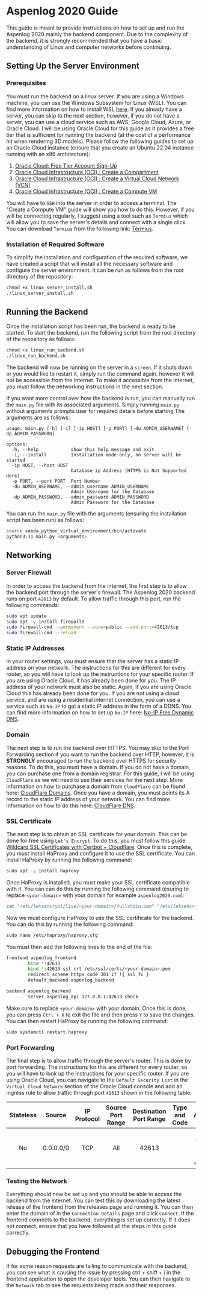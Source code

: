 # Aspenlog 2020 Guide
This guide is meant to provide instructions on how to set up and run the Aspenlog 2020 mainly the backend component. Due 
to the complexity of the backend, it is strongly recommended that you have a basic understanding of Linux and computer 
networks before continuing.

## Setting Up the Server Environment
### Prerequisites
You must run the backend on a linux server. If you are using a Windows machine, you can use the Windows Subsystem for
Linux (WSL). You can find more information on how to install WSL 
[here](https://learn.microsoft.com/en-us/windows/wsl/install). If you already have a server, you can skip to the next
section, however, if you do not have a server, you can use a cloud service such as AWS, Google Cloud, Azure, or Oracle
Cloud. I will be using Oracle Cloud for this guide as it provides a free tier that is sufficient for running the 
backend (at the cost of a performance hit when rendering 3D models). Please follow the following guides to set up an
Oracle Cloud instance (ensure that you create an Ubuntu 22.04 instance running with an x86 architecture):
1. [Oracle Cloud: Free Tier Account Sign-Up](https://oracle-base.com/articles/vm/oracle-cloud-free-tier-account-sign-up#next-steps)
2. [Oracle Cloud Infrastructure (OCI) : Create a Compartment](https://oracle-base.com/articles/vm/oracle-cloud-infrastructure-oci-create-a-compartment)
3. [Oracle Cloud Infrastructure (OCI) : Create a Virtual Cloud Network (VCN)](https://oracle-base.com/articles/vm/oracle-cloud-infrastructure-oci-create-a-virtual-cloud-network-vcn)
4. [Oracle Cloud Infrastructure (OCI) : Create a Compute VM](https://oracle-base.com/articles/vm/oracle-cloud-infrastructure-oci-create-a-compute-vm)

You will have to `SSH` into the server in order to access a terminal. The "Create a Compute VM" guide will show you how
to do this. However, if you will be connecting regularly, I suggest using a tool such as `Termius` which will allow you
to save the server's details and connect with a single click. You can download `Termius` from the following link:
[Termius](https://termius.com/).

### Installation of Required Software
To simplify the installation and configuration of the required software, we have created a script that will install all
the necessary software and configure the server environment. It can be run as follows from the root directory of the
repository:

```bash
chmod +x linux_server_install.sh
./linux_server_install.sh
```
## Running the Backend
Once the installation script has been run, the backend is ready to be started. To start the backend, run the following
script from the root directory of the repository as follows:

```bash
chmod +x linux_run_backend.sh
./linux_run_backend.sh
```
The backend will now be running on the server in a `screen`. If it shuts down or you would like to restart it, simply run 
the command again. however it will not be accessible from the internet. To make it accessible from the internet, you must follow
the networking instructions in the next section.

If you want more control over how the backend is run, you can manually run the `main.py` file with its associated
arguments. Simply running `main.py` without arguments prompts user for required details before starting The arguments 
are as follows:

```
usage: main.py [-h] [-i] [-ip HOST] [-p PORT] [-du ADMIN_USERNAME] [-dp ADMIN_PASSWORD]

options:
  -h, --help            show this help message and exit
  -i, --install         Installation mode only, no server will be started
  -ip HOST, --host HOST
                        Database ip Address (HTTPS is Not Supported Here)
  -p PORT, --port PORT  Port Number
  -du ADMIN_USERNAME, --admin_username ADMIN_USERNAME
                        Admin Username for the Database
  -dp ADMIN_PASSWORD, --admin_password ADMIN_PASSWORD
                        Admin Password for the Database
```

You can run the `main.py` file with the arguments (ensuring the installation script has been run) as follows:

```bash
source seeda_python_virtual_environment/bin/activate
python3.11 main.py <arguments>
```

## Networking
### Server Firewall
In order to access the backend from the internet, the first step is to allow the backend port through the server's
firewall. The Aspenlog 2020 backend runs on port `42613` by default. To allow traffic through this port, run the
following commands:

```bash
sudo apt update
sudo apt -y install firewalld
sudo firewall-cmd --permanent --zone=public --add-port=42613/tcp
sudo firewall-cmd --reload
```

### Static IP Addresses
In your router settings, you must ensure that the server has a static IP address on your network. The instructions for
this are different for every router, so you will have to look up the instructions for your specific router. If you are
using Oracle Cloud, it has already been done for you. The IP address of your network must also be static. Again, if you
are using Oracle Cloud this has already been done for you. If you are not using a cloud service, and are using a 
residential internet connection, you can use a service such as `No-IP` to get a static IP address in the form of a 
DDNS. You can find more information on how to set up `No-IP` here: 
[No-IP Free Dynamic DNS](https://www.noip.com/remote-access).

### Domain
The next step is to run the backend over HTTPS. You may skip to the Port Forwarding section if you want to run the
backend over HTTP, however, it is **STRONGLY** encouraged to run the backend over HTTPS for security reasons. To do 
this, you must have a domain. If you do not have a domain, you can purchase one from a domain registrar. For this guide,
I will be using `CloudFlare` as we will need to use their services for the next step. More information on how to
purchase a domain from `CloudFlare` can be found here: 
[CloudFlare Domains](https://www.cloudflare.com/en-ca/products/registrar/). Once you have a domain, you must points its
A record to the static IP address of your network. You can find more information on how to do this here:
[CloudFlare DNS](https://support.cloudflare.com/hc/en-us/articles/360019093151-Managing-DNS-records-in-Cloudflare).

### SSL Certificate
The next step is to obtain an SSL certificate for your domain. This can be done for free using `Let's Encrypt`. To do
this, you must follow this guide: 
[Wildcard SSL Certificates with Certbot + Cloudflare](https://labzilla.io/blog/cloudflare-certbot). Once this is
complete, you must install HaProxy and configure it to use the SSL certificate. You can install HaProxy by running the
following command:

```bash
sudo apt -y install haproxy
```

Once HaProxy is installed, you must make your SSL certificate compatible with it. You can can do this by running the
following command (esuring to replace `<your-domain>` with your domain for example `aspenlog2020.com`):

```bash
cat "/etc/letsencrypt/live/<your-domain>/fullchain.pem" "/etc/letsencrypt/live/<your-domain>/privkey.pem" > "/etc/ssl/certs/<your-domain>.pem"
```

Now we must configure HaProxy to use the SSL certificate for the backend. You can do this by running the following
command:

```bash
sudo nano /etc/haproxy/haproxy.cfg
```

You must then add the following lines to the end of the file:

```bash
frontend aspenlog_frontend
        bind *:42613
        bind *:42613 ssl crt /etc/ssl/certs/<your-domain>.pem
        redirect scheme https code 301 if !{ ssl_fc }
        default_backend aspenlog_backend

backend aspenlog_backend
        server aspenlog_api 127.0.0.1:42613 check
```

Make sure to replace `<your-domain>` with your domain. Once this is done, you can press `Ctrl + X` to exit the file and
then press `Y` to save the changes. You can then restart HaProxy by running the following command:

```bash
sudo systemctl restart haproxy
```

### Port Forwarding
The final step is to allow traffic through the server's router. This is done by port forwarding. The instructions for
this are different for every router, so you will have to look up the instructions for your specific router. If you are
using Oracle Cloud, you can navigate to the `Default Security List` in the `Virtual Cloud Network` section of the
Oracle Cloud console and add an ingress rule to allow traffic through port `42613` shown in the following table:

| **Stateless** | **Source** | **IP Protocol** | **Source Port Range** | **Destination Port Range** | **Type and Code** |          **Allows**          |  **Description** |
|:-------------:|:----------:|:---------------:|:---------------------:|:--------------------------:|:-----------------:|:----------------------------:|:----------------:|
|       No      |  0.0.0.0/0 |       TCP       |          All          |            42613           |                   | TCP traffic for ports: 42613 | Aspenlog Backend |

### Testing the Network
Everything should now be set up and you should be able to access the backend from the internet. You can test this by
downloading the latest release of the frontend from the releases page and running it. You can then enter the domain of
in the `Connection Details` page and click `Connect`. If the frontend connects to the backend, everything is set up
correctly. If it does not connect, ensure that you have followed all the steps in this guide correctly.

## Debugging the Frontend
If for some reason requests are failing to communicate with the backend, you can see what is causing the issue by
pressing ctrl + shift + i in the frontend application to open the developer tools. You can then navigate to the
`Network` tab to see the requests being made and their responses.